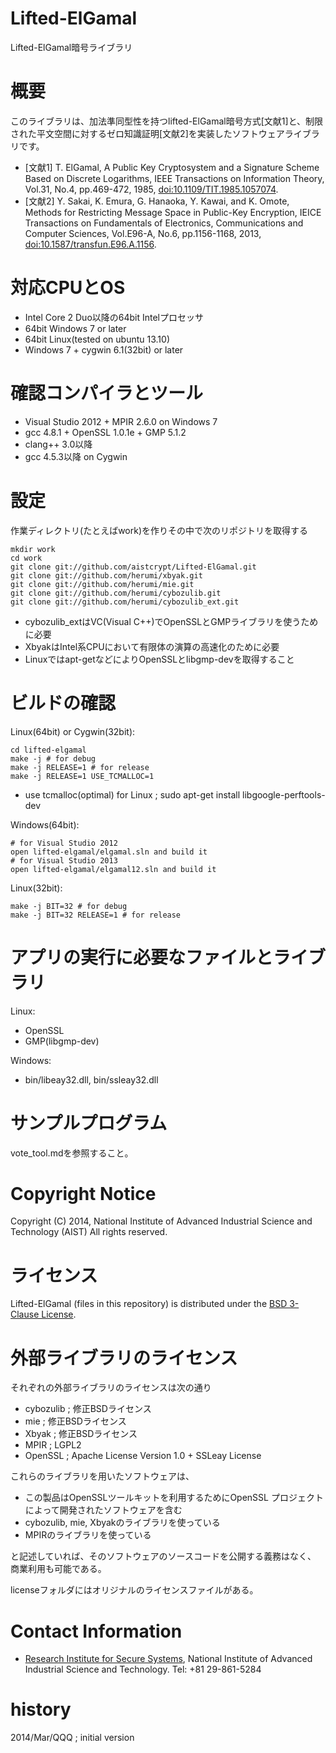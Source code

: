 
# **Lifted-ElGamal**

Lifted-ElGamal暗号ライブラリ

# 概要

このライブラリは、加法準同型性を持つlifted-ElGamal暗号方式[文献1]と、制限された平文空間に対するゼロ知識証明[文献2]を実装したソフトウェアライブラリです。

* [文献1] T. ElGamal, A Public Key Cryptosystem and a Signature Scheme Based on Discrete Logarithms, IEEE Transactions on Information Theory, Vol.31, No.4, pp.469-472, 1985, [doi:10.1109/TIT.1985.1057074](http://dx.doi.org/10.1109/TIT.1985.1057074).
* [文献2] Y. Sakai, K. Emura, G. Hanaoka, Y. Kawai, and K. Omote, Methods for Restricting Message Space in Public-Key Encryption, IEICE Transactions on Fundamentals of Electronics, Communications and Computer Sciences, Vol.E96-A, No.6, pp.1156-1168, 2013, [doi:10.1587/transfun.E96.A.1156](http://dx.doi.org/10.1587/transfun.E96.A.1156).

# 対応CPUとOS

* Intel Core 2 Duo以降の64bit Intelプロセッサ
* 64bit Windows 7 or later
* 64bit Linux(tested on ubuntu 13.10)
* Windows 7 + cygwin 6.1(32bit) or later

# 確認コンパイラとツール

* Visual Studio 2012 + MPIR 2.6.0 on Windows 7
* gcc 4.8.1 + OpenSSL 1.0.1e + GMP 5.1.2
* clang++ 3.0以降
* gcc 4.5.3以降 on Cygwin

# 設定

作業ディレクトリ(たとえばwork)を作りその中で次のリポジトリを取得する

    mkdir work
    cd work
    git clone git://github.com/aistcrypt/Lifted-ElGamal.git
    git clone git://github.com/herumi/xbyak.git
    git clone git://github.com/herumi/mie.git
    git clone git://github.com/herumi/cybozulib.git
    git clone git://github.com/herumi/cybozulib_ext.git

* cybozulib_extはVC(Visual C++)でOpenSSLとGMPライブラリを使うために必要
* XbyakはIntel系CPUにおいて有限体の演算の高速化のために必要
* Linuxではapt-getなどによりOpenSSLとlibgmp-devを取得すること

# ビルドの確認

Linux(64bit) or Cygwin(32bit):

    cd lifted-elgamal
    make -j # for debug
    make -j RELEASE=1 # for release
    make -j RELEASE=1 USE_TCMALLOC=1

* use tcmalloc(optimal) for Linux ; sudo apt-get install libgoogle-perftools-dev

Windows(64bit):

    # for Visual Studio 2012
    open lifted-elgamal/elgamal.sln and build it
    # for Visual Studio 2013
    open lifted-elgamal/elgamal12.sln and build it

Linux(32bit):

    make -j BIT=32 # for debug
    make -j BIT=32 RELEASE=1 # for release

# アプリの実行に必要なファイルとライブラリ

Linux:

* OpenSSL
* GMP(libgmp-dev)

Windows:

* bin/libeay32.dll, bin/ssleay32.dll

# サンプルプログラム

vote_tool.mdを参照すること。

# Copyright Notice

Copyright (C) 2014, National Institute of Advanced Industrial Science and Technology (AIST)
All rights reserved.

# ライセンス

Lifted-ElGamal (files in this repository) is distributed under the [BSD 3-Clause License](http://opensource.org/licenses/BSD-3-Clause "The BSD 3-Clause License").

# 外部ライブラリのライセンス

それぞれの外部ライブラリのライセンスは次の通り

* cybozulib ; 修正BSDライセンス
* mie       ; 修正BSDライセンス
* Xbyak     ; 修正BSDライセンス
* MPIR      ; LGPL2
* OpenSSL   ; Apache License Version 1.0 + SSLeay License

これらのライブラリを用いたソフトウェアは、

* この製品はOpenSSLツールキットを利用するためにOpenSSL
プロジェクトによって開発されたソフトウェアを含む
* cybozulib, mie, Xbyakのライブラリを使っている
* MPIRのライブラリを使っている

と記述していれば、そのソフトウェアのソースコードを公開する義務はなく、
商業利用も可能である。

licenseフォルダにはオリジナルのライセンスファイルがある。

# Contact Information

* [Research Institute for Secure Systems](https://www.risec.aist.go.jp/index-en.html "RISEC"), National Institute of Advanced Industrial Science and Technology. Tel: +81 29-861-5284

# history

2014/Mar/QQQ ; initial version

